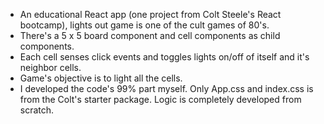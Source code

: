 - An educational React app (one project from Colt Steele's React bootcamp), lights out game is one of the cult games of 80's.
- There's a 5 x 5 board component and cell components as child components.
- Each cell senses click events and toggles lights on/off of itself and it's neighbor cells.
- Game's objective is to light all the cells.
- I developed the code's 99% part myself. Only App.css and index.css is from the Colt's starter package. Logic is completely developed from scratch.
